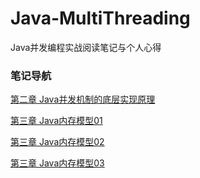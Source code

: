 # Java-MultiThreading
Java并发编程实战阅读笔记与个人心得

### 笔记导航

[第二章 Java并发机制的底层实现原理](https://github.com/Xzzz918/Java-MultiThreading/blob/master/Class01/Java%E5%B9%B6%E5%8F%91%E6%9C%BA%E5%88%B6%E7%9A%84%E5%BA%95%E5%B1%82%E5%AE%9E%E7%8E%B0%E5%8E%9F%E7%90%86.md)

[第三章 Java内存模型01](https://github.com/Xzzz918/Java-MultiThreading/blob/master/Class02/Java%E5%86%85%E5%AD%98%E6%A8%A1%E5%9E%8B_01.md)

[第三章 Java内存模型02](https://github.com/Xzzz918/Java-MultiThreading/blob/master/Class02/Java%E5%86%85%E5%AD%98%E6%A8%A1%E5%9E%8B_02.md)

[第三章 Java内存模型03](https://github.com/Xzzz918/Java-MultiThreading/blob/master/Class02/Java%E5%86%85%E5%AD%98%E6%A8%A1%E5%9E%8B_03.md)
